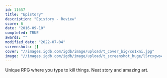 ```yaml
---
id: 11657
title: "Epistory"
description: "Epistory - Review"
score: 6
date: "2016-09-10"
completed: TRUE
awards: ""
modified_date: "2022-07-04"
screenshots: []
cover: "//images.igdb.com/igdb/image/upload/t_cover_big/co1xni.jpg"
image: "//images.igdb.com/igdb/image/upload/t_screenshot_huge/l5rcxgws4465zbcdu8rj.jpg"
---
```

Unique RPG where you type to kill things. Neat story and amazing art.